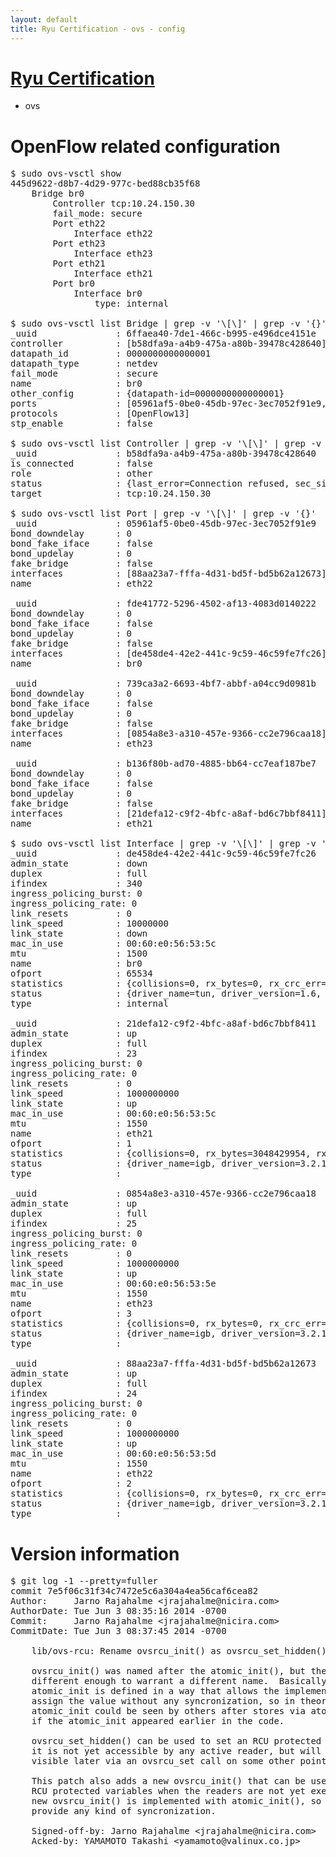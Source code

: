 ```yaml
---
layout: default
title: Ryu Certification - ovs - config
---
```

# [Ryu Certification](http://osrg.github.io/ryu/certification.html)
* ovs 

# OpenFlow related configuration
<pre>
$ sudo ovs-vsctl show
445d9622-d8b7-4d29-977c-bed88cb35f68
    Bridge br0
        Controller tcp:10.24.150.30
        fail_mode: secure
        Port eth22
            Interface eth22
        Port eth23
            Interface eth23
        Port eth21
            Interface eth21
        Port br0
            Interface br0
                type: internal

$ sudo ovs-vsctl list Bridge | grep -v '\[\]' | grep -v '{}'
_uuid               : 6ffaea40-7de1-466c-b995-e496dce4151e
controller          : [b58dfa9a-a4b9-475a-a80b-39478c428640]
datapath_id         : 0000000000000001
datapath_type       : netdev
fail_mode           : secure
name                : br0
other_config        : {datapath-id=0000000000000001}
ports               : [05961af5-0be0-45db-97ec-3ec7052f91e9, 739ca3a2-6693-4bf7-abbf-a04cc9d0981b, b136f80b-ad70-4885-bb64-cc7eaf187be7, fde41772-5296-4502-af13-4083d0140222]
protocols           : [OpenFlow13]
stp_enable          : false

$ sudo ovs-vsctl list Controller | grep -v '\[\]' | grep -v '{}'
_uuid               : b58dfa9a-a4b9-475a-a80b-39478c428640
is_connected        : false
role                : other
status              : {last_error=Connection refused, sec_since_connect=967, sec_since_disconnect=1, state=BACKOFF}
target              : tcp:10.24.150.30

$ sudo ovs-vsctl list Port | grep -v '\[\]' | grep -v '{}'
_uuid               : 05961af5-0be0-45db-97ec-3ec7052f91e9
bond_downdelay      : 0
bond_fake_iface     : false
bond_updelay        : 0
fake_bridge         : false
interfaces          : [88aa23a7-fffa-4d31-bd5f-bd5b62a12673]
name                : eth22

_uuid               : fde41772-5296-4502-af13-4083d0140222
bond_downdelay      : 0
bond_fake_iface     : false
bond_updelay        : 0
fake_bridge         : false
interfaces          : [de458de4-42e2-441c-9c59-46c59fe7fc26]
name                : br0

_uuid               : 739ca3a2-6693-4bf7-abbf-a04cc9d0981b
bond_downdelay      : 0
bond_fake_iface     : false
bond_updelay        : 0
fake_bridge         : false
interfaces          : [0854a8e3-a310-457e-9366-cc2e796caa18]
name                : eth23

_uuid               : b136f80b-ad70-4885-bb64-cc7eaf187be7
bond_downdelay      : 0
bond_fake_iface     : false
bond_updelay        : 0
fake_bridge         : false
interfaces          : [21defa12-c9f2-4bfc-a8af-bd6c7bbf8411]
name                : eth21

$ sudo ovs-vsctl list Interface | grep -v '\[\]' | grep -v '{}'
_uuid               : de458de4-42e2-441c-9c59-46c59fe7fc26
admin_state         : down
duplex              : full
ifindex             : 340
ingress_policing_burst: 0
ingress_policing_rate: 0
link_resets         : 0
link_speed          : 10000000
link_state          : down
mac_in_use          : 00:60:e0:56:53:5c
mtu                 : 1500
name                : br0
ofport              : 65534
statistics          : {collisions=0, rx_bytes=0, rx_crc_err=0, rx_dropped=0, rx_errors=0, rx_frame_err=0, rx_over_err=0, rx_packets=0, tx_bytes=0, tx_dropped=0, tx_errors=0, tx_packets=0}
status              : {driver_name=tun, driver_version=1.6, firmware_version=N/A}
type                : internal

_uuid               : 21defa12-c9f2-4bfc-a8af-bd6c7bbf8411
admin_state         : up
duplex              : full
ifindex             : 23
ingress_policing_burst: 0
ingress_policing_rate: 0
link_resets         : 0
link_speed          : 1000000000
link_state          : up
mac_in_use          : 00:60:e0:56:53:5c
mtu                 : 1550
name                : eth21
ofport              : 1
statistics          : {collisions=0, rx_bytes=3048429954, rx_crc_err=0, rx_dropped=0, rx_errors=0, rx_frame_err=0, rx_over_err=0, rx_packets=10668399, tx_bytes=0, tx_dropped=0, tx_errors=0, tx_packets=0}
status              : {driver_name=igb, driver_version=3.2.10-k, firmware_version=2.10-9}
type                : 

_uuid               : 0854a8e3-a310-457e-9366-cc2e796caa18
admin_state         : up
duplex              : full
ifindex             : 25
ingress_policing_burst: 0
ingress_policing_rate: 0
link_resets         : 0
link_speed          : 1000000000
link_state          : up
mac_in_use          : 00:60:e0:56:53:5e
mtu                 : 1550
name                : eth23
ofport              : 3
statistics          : {collisions=0, rx_bytes=0, rx_crc_err=0, rx_dropped=0, rx_errors=0, rx_frame_err=0, rx_over_err=0, rx_packets=0, tx_bytes=3499587704, tx_dropped=0, tx_errors=0, tx_packets=5196370}
status              : {driver_name=igb, driver_version=3.2.10-k, firmware_version=2.10-9}
type                : 

_uuid               : 88aa23a7-fffa-4d31-bd5f-bd5b62a12673
admin_state         : up
duplex              : full
ifindex             : 24
ingress_policing_burst: 0
ingress_policing_rate: 0
link_resets         : 0
link_speed          : 1000000000
link_state          : up
mac_in_use          : 00:60:e0:56:53:5d
mtu                 : 1550
name                : eth22
ofport              : 2
statistics          : {collisions=0, rx_bytes=0, rx_crc_err=0, rx_dropped=0, rx_errors=0, rx_frame_err=0, rx_over_err=0, rx_packets=0, tx_bytes=2598356644, tx_dropped=0, tx_errors=0, tx_packets=4611972}
status              : {driver_name=igb, driver_version=3.2.10-k, firmware_version=2.10-9}
type                : 
</pre>

# Version information
<pre>
$ git log -1 --pretty=fuller
commit 7e5f06c31f34c7472e5c6a304a4ea56caf6cea82
Author:     Jarno Rajahalme &lt;jrajahalme@nicira.com&gt;
AuthorDate: Tue Jun 3 08:35:16 2014 -0700
Commit:     Jarno Rajahalme &lt;jrajahalme@nicira.com&gt;
CommitDate: Tue Jun 3 08:37:45 2014 -0700

    lib/ovs-rcu: Rename ovsrcu_init&#40;&#41; as ovsrcu_set_hidden&#40;&#41;.
    
    ovsrcu_init&#40;&#41; was named after the atomic_init&#40;&#41;, but the semantics are
    different enough to warrant a different name.  Basically C11
    atomic_init is defined in a way that allows the implementation to
    assign the value without any syncronization, so in theory stores via
    atomic_init could be seen by others after stores via atomic_set, even
    if the atomic_init appeared earlier in the code.
    
    ovsrcu_set_hidden&#40;&#41; can be used to set an RCU protected variable when
    it is not yet accessible by any active reader, but will be made
    visible later via an ovsrcu_set call on some other pointer.
    
    This patch also adds a new ovsrcu_init&#40;&#41; that can be used to initilize
    RCU protected variables when the readers are not yet executing.  The
    new ovsrcu_init&#40;&#41; is implemented with atomic_init&#40;&#41;, so it does not
    provide any kind of syncronization.
    
    Signed-off-by: Jarno Rajahalme &lt;jrajahalme@nicira.com&gt;
    Acked-by: YAMAMOTO Takashi &lt;yamamoto@valinux.co.jp&gt;
</pre>

